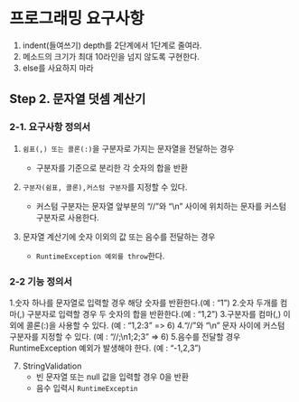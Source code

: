 # 프로그래밍 요구사항 
1. indent(들여쓰기) depth를 2단계에서 1단계로 줄여라.
2. 메소드의 크기가 최대 10라인을 넘지 않도록 구현한다.
3. else를 사요하지 마라

## Step 2. 문자열 덧셈 계산기

### 2-1. 요구사항 정의서
1. `쉼표(,) 또는 콜론(:)`을 구분자로 가지는 문자열을 전달하는 경우
   + 구분자를 기준으로 분리한 각 숫자의 합을 반환
   

2. `구분자(쉼표, 콜론),커스텀 구분자`를 지정할 수 있다. 
   + 커스텀 구분자는 문자열 앞부분의 “//”와 “\n” 사이에 위치하는 문자를 커스텀 구분자로 사용한다.

   
3. 문자열 계산기에 숫자 이외의 값 또는 음수를 전달하는 경우 
   + `RuntimeException 예외를 throw`한다.

### 2-2 기능 정의서 

1.숫자 하나를 문자열로 입력할 경우 해당 숫자를 반환한다.(예 : “1”)
2.숫자 두개를 컴마(,) 구분자로 입력할 경우 두 숫자의 합을 반환한다.(예 : “1,2”)
3.구분자를 컴마(,) 이외에 콜론(:)을 사용할 수 있다. (예 : “1,2:3” => 6)
4.“//”와 “\n” 문자 사이에 커스텀 구분자를 지정할 수 있다. (예 : “//;\n1;2;3” => 6)
5.음수를 전달할 경우 RuntimeException 예외가 발생해야 한다. (예 : “-1,2,3”)

7. StringValidation
   + 빈 문자열 또는 null 값을 입력할 경우 0을 반환
   + 음수 입력시 `RuntimeExceptin`